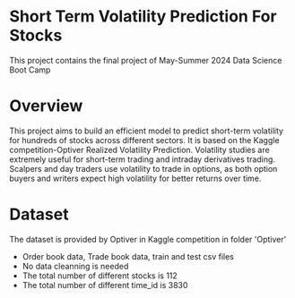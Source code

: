 # Short Term Volatility Prediction For Stocks
This project contains the final project of May-Summer 2024 Data Science Boot Camp

# Overview
This project aims to build an efficient model to predict short-term volatility for hundreds of stocks across different sectors. It is based on the Kaggle competition-Optiver Realized Volatility Prediction. Volatility studies are extremely useful for short-term trading and intraday derivatives trading. Scalpers and day traders use volatility to trade in options, as both option buyers and writers expect high volatility for better returns over time.

# Dataset
The dataset is provided by Optiver in Kaggle competition in folder 'Optiver'
- Order book data, Trade book data, train and test csv files
- No data cleanning is needed
- The total number of different stocks is 112
- The total number of different time\_id is 3830

# 


